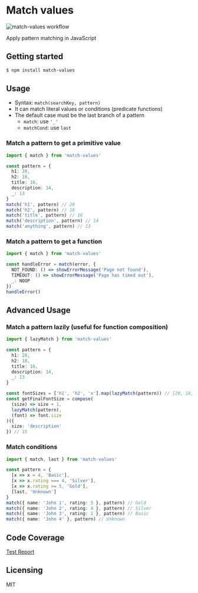 # Match values

![match-values workflow](https://github.com/locphan87/match-values/actions/workflows/node.yml/badge.svg)

Apply pattern matching in JavaScript

## Getting started

```bash
$ npm install match-values
```

## Usage

- Syntax: `match(searchKey, pattern)`
- It can match literal values or conditions (predicate functions)
- The default case must be the last branch of a pattern
  - `match`: use `'_'`
  - `matchCond`: use `last`

### Match a pattern to get a primitive value

```ts
import { match } from 'match-values'

const pattern = {
  h1: 20,
  h2: 18,
  title: 16,
  description: 14,
  _: 13
}
match('h1', pattern) // 20
match('h2', pattern) // 18
match('title', pattern) // 16
match('description', pattern) // 14
match('anything', pattern) // 13
```

### Match a pattern to get a function

```ts
import { match } from 'match-values'

const handleError = match(error, {
  NOT_FOUND: () => showErrorMessage('Page not found'),
  TIMEOUT: () => showErrorMessage('Page has timed out'),
  _: NOOP
})
handleError()
```

## Advanced Usage

### Match a pattern lazily (useful for function composition)

```ts
import { lazyMatch } from 'match-values'

const pattern = {
  h1: 20,
  h2: 18,
  title: 16,
  description: 14,
  _: 13
}

const fontSizes = ['h1', 'h2', 'x'].map(lazyMatch(pattern)) // [20, 18, 13]
const getFinalFontSize = compose(
  (size) => size + 1,
  lazyMatch(pattern),
  (font) => font.size
)({
  size: 'description'
}) // 15
```

### Match conditions

```ts
import { match, last } from 'match-values'

const pattern = {
  [x => x < 4, 'Basic'],
  [x => x.rating === 4, 'Silver'],
  [x => x.rating >= 5, 'Gold'],
  [last, 'Unknown']
}
match({ name: 'John 1', rating: 5 }, pattern) // Gold
match({ name: 'John 2', rating: 4 }, pattern) // Silver
match({ name: 'John 3', rating: 1 }, pattern) // Basic
match({ name: 'John 4' }, pattern) // Unknown
```

## Code Coverage

[Test Report](https://locphan87.github.io/match-values/)

## Licensing

MIT
